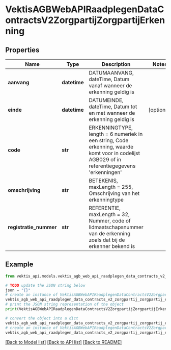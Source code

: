 # VektisAGBWebAPIRaadplegenDataContractsV2ZorgpartijZorgpartijErkenning



## Properties

Name | Type | Description | Notes
------------ | ------------- | ------------- | -------------
**aanvang** | **datetime** | DATUMAANVANG, dateTime, Datum vanaf wanneer de erkenning geldig is | 
**einde** | **datetime** | DATUMEINDE, dateTime, Datum tot en met wanneer de erkenning geldig is | [optional] 
**code** | **str** | ERKENNINGTYPE, length &#x3D; 6 numeriek in een string, Code erkenning, waarde komt voor in codelijst AGB029 of in referentiegegevens &#39;erkenningen&#39; | 
**omschrijving** | **str** | BETEKENIS, maxLength &#x3D; 255, Omschrijving van het erkenningtype | 
**registratie_nummer** | **str** | REFERENTIE, maxLength &#x3D; 32, Nummer, code of lidmaatschapsnummer van de erkenning zoals dat bij de erkenner bekend is | 

## Example

```python
from vektis_api.models.vektis_agb_web_api_raadplegen_data_contracts_v2_zorgpartij_zorgpartij_erkenning import VektisAGBWebAPIRaadplegenDataContractsV2ZorgpartijZorgpartijErkenning

# TODO update the JSON string below
json = "{}"
# create an instance of VektisAGBWebAPIRaadplegenDataContractsV2ZorgpartijZorgpartijErkenning from a JSON string
vektis_agb_web_api_raadplegen_data_contracts_v2_zorgpartij_zorgpartij_erkenning_instance = VektisAGBWebAPIRaadplegenDataContractsV2ZorgpartijZorgpartijErkenning.from_json(json)
# print the JSON string representation of the object
print(VektisAGBWebAPIRaadplegenDataContractsV2ZorgpartijZorgpartijErkenning.to_json())

# convert the object into a dict
vektis_agb_web_api_raadplegen_data_contracts_v2_zorgpartij_zorgpartij_erkenning_dict = vektis_agb_web_api_raadplegen_data_contracts_v2_zorgpartij_zorgpartij_erkenning_instance.to_dict()
# create an instance of VektisAGBWebAPIRaadplegenDataContractsV2ZorgpartijZorgpartijErkenning from a dict
vektis_agb_web_api_raadplegen_data_contracts_v2_zorgpartij_zorgpartij_erkenning_from_dict = VektisAGBWebAPIRaadplegenDataContractsV2ZorgpartijZorgpartijErkenning.from_dict(vektis_agb_web_api_raadplegen_data_contracts_v2_zorgpartij_zorgpartij_erkenning_dict)
```
[[Back to Model list]](../README.md#documentation-for-models) [[Back to API list]](../README.md#documentation-for-api-endpoints) [[Back to README]](../README.md)



